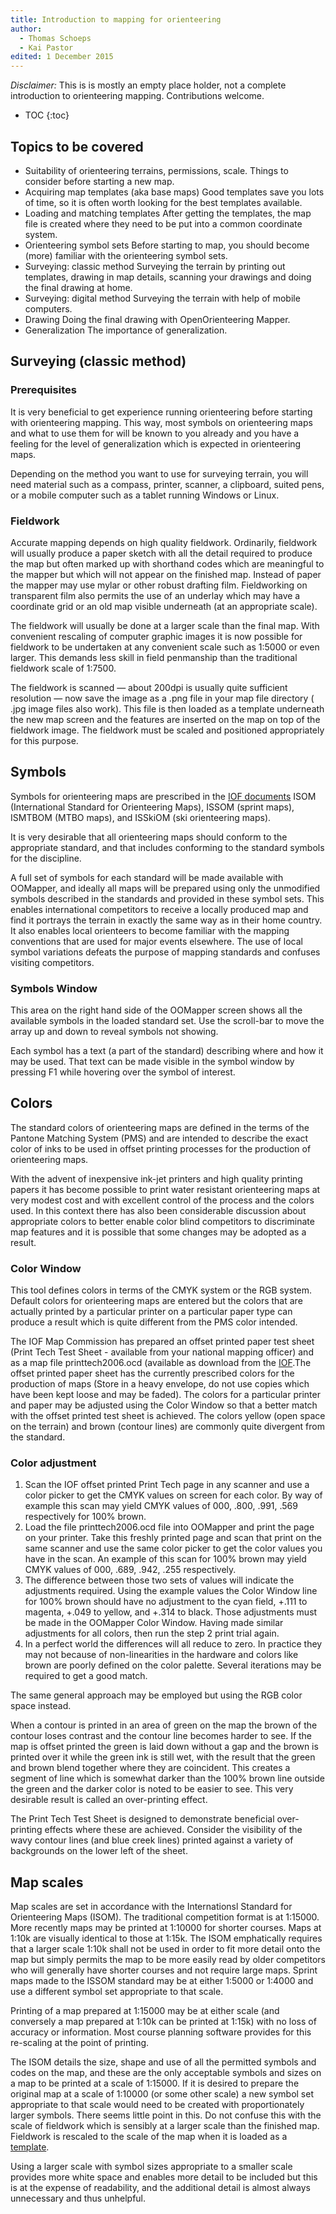 ```yaml
---
title: Introduction to mapping for orienteering
author:
  - Thomas Schoeps
  - Kai Pastor
edited: 1 December 2015
---
```


*Disclaimer:* This is is mostly an empty place holder, not a complete introduction to orienteering mapping. Contributions welcome.

* TOC
{:toc}

## Topics to be covered

 - Suitability of orienteering terrains, permissions, scale.
   Things to consider before starting a new map.
 - Acquiring map templates (aka base maps)
   Good templates save you lots of time, so it is often worth looking for the best templates available.
 - Loading and matching templates
   After getting the templates, the map file is created where they need to be put into a common coordinate system.
 - Orienteering symbol sets
   Before starting to map, you should become (more) familiar with the orienteering symbol sets.
 - Surveying: classic method
   Surveying the terrain by printing out templates, drawing in map details, scanning your drawings and doing the final drawing at home.
 - Surveying: digital method
   Surveying the terrain with help of mobile computers.
 - Drawing
   Doing the final drawing with OpenOrienteering Mapper.
 - Generalization
   The importance of generalization.

## Surveying (classic method)

### Prerequisites

It is very beneficial to get experience running orienteering before starting with orienteering mapping. This way, most symbols on orienteering maps and what to use them for will be known to you already and you have a feeling for the level of generalization which is expected in orienteering maps.

Depending on the method you want to use for surveying terrain, you will need material such as a compass, printer, scanner, a clipboard, suited pens, or a mobile computer such as a tablet running Windows or Linux.

### Fieldwork

Accurate mapping depends on high quality fieldwork. Ordinarily, fieldwork will usually produce a paper sketch with all the detail required to produce the map but often marked up with shorthand codes which are meaningful to the mapper but which will not appear on the finished map. Instead of paper the mapper may use mylar or other robust drafting film. Fieldworking on transparent film also permits the use of an underlay which may have a coordinate grid or an old map visible underneath (at an appropriate scale).

The fieldwork will usually be done at a larger scale than the final map. With convenient rescaling of computer graphic images it is now possible for fieldwork to be undertaken at any convenient scale such as 1:5000 or even larger. This demands less skill in field penmanship than the traditional fieldwork scale of 1:7500.

The fieldwork is scanned &#8212; about 200dpi is usually quite sufficient resolution &#8212; now save the image as a .png file in your map file directory ( .jpg image files also work). This file is then loaded as a template underneath the new map screen and the features are inserted on the map on top of the fieldwork image. The fieldwork must be scaled and positioned appropriately for this purpose.

## Symbols

Symbols for orienteering maps are prescribed in the [IOF documents](http://orienteering.org/resources/mapping/) ISOM (International Standard for Orienteering Maps), ISSOM (sprint maps), ISMTBOM (MTBO maps), and ISSkiOM (ski orienteering maps).

It is very desirable that all orienteering maps should conform to the appropriate standard, and that includes conforming to the standard symbols for the discipline.

A full set of symbols for each standard will be made available with OOMapper, and ideally all maps will be prepared using only the unmodified symbols described in the standards and provided in these symbol sets. This enables international competitors to receive a locally produced map and find it portrays the terrain in exactly the same way as in their home country. It also enables local orienteers to become familiar with the mapping conventions that are used for major events elsewhere. The use of local symbol variations defeats the purpose of mapping standards and confuses visiting competitors.

### Symbols Window

This area on the right hand side of the OOMapper screen shows all the available symbols in the loaded standard set. Use the scroll-bar to move the array up and down to reveal symbols not showing.

Each symbol has a text (a part of the standard) describing where and how it may be used. That text can be made visible in the symbol window by pressing F1 while hovering over the symbol of interest.

## Colors

The standard colors of orienteering maps are defined in the terms of the Pantone Matching System (PMS) and are intended to describe the exact color of inks to be used in offset printing processes for the production of orienteering maps.

With the advent of inexpensive ink-jet printers and high quality printing papers it has become possible to print water resistant orienteering maps at very modest cost and with excellent control of the process and the colors used. In this context there has also been considerable discussion about appropriate colors to better enable color blind competitors to discriminate map features and it is possible that some changes may be adopted as a result.

### Color Window

This tool defines colors in terms of the CMYK system or the RGB system. Default colors for orienteering maps are entered but the colors that are actually printed by a particular printer on a particular paper type can produce a result which is quite different from the PMS color intended.

The IOF Map Commission has prepared an offset printed paper test sheet (Print Tech Test Sheet - available from your national mapping officer) and as a map file printtech2006.ocd (available as download from the [IOF](http://orienteering.org/resources/mapping/test-sheet-for-assessing-print-quality-for-orienteering-maps/).The offset printed paper sheet has the currently prescribed colors for the production of maps (Store in a heavy envelope, do not use copies which have been kept loose and may be faded). The colors for a particular printer and paper may be adjusted using the Color Window so that a better match with the offset printed test sheet is achieved. The colors yellow (open space on the terrain) and brown (contour lines) are commonly quite divergent from the standard.

### Color adjustment

1. Scan the IOF offset printed Print Tech page in any scanner and use a color picker to get the CMYK values on screen for each color. By way of example this scan may yield CMYK values of 000, .800, .991, .569 respectively for 100% brown.
2. Load the file printtech2006.ocd file into OOMapper and print the page on your printer. Take this freshly printed page and scan that print on the same scanner and use the same color picker to get the color values you have in the scan. An example of this scan for 100% brown may yield CMYK values of 000, .689, .942, .255 respectively.
3. The difference between those two sets of values will indicate the adjustments required. Using the example values the Color Window line for 100% brown should have no adjustment to the cyan field, +.111 to magenta, +.049 to yellow, and +.314 to black. Those adjustments must be made in the OOMapper Color Window. Having made similar adjustments for all colors, then run the step 2 print trial again.
4. In a perfect world the differences will all reduce to zero. In practice they may not because of non-linearities in the hardware and colors like brown are poorly defined on the color palette. Several iterations may be required to get a good match.

The same general approach may be employed but using the RGB color space instead.

When a contour is printed in an area of green on the map the brown of the contour loses contrast and the contour line becomes harder to see.  If the map is offset printed the green is laid down without a gap and the brown is printed over it while the green ink is still wet, with the result that the green and brown blend together where they are coincident. This creates a segment of line which is somewhat darker than the 100% brown line outside the green and the darker color is noted to be easier to see. This very desirable result is called an over-printing effect.

The Print Tech Test Sheet is designed to demonstrate beneficial over-printing effects where these are achieved. Consider the visibility of the wavy contour lines (and blue creek lines) printed against a variety of backgrounds on the lower left of the sheet.

## Map scales

Map scales are set in accordance with the Internationsl Standard for Orienteering Maps (ISOM). The traditional competition format is at 1:15000. More recently maps may be printed at 1:10000 for shorter courses. Maps at 1:10k are visually identical to those at 1:15k. The ISOM emphatically requires that a larger scale 1:10k shall not be used in order to fit more detail onto the map but simply permits the map to be more easily read by older competitors who will generally have shorter courses and not require large maps. Sprint maps made to the ISSOM standard may be at either 1:5000 or 1:4000 and use a different symbol set appropriate to that scale.

Printing of a map prepared at 1:15000 may be at either scale (and conversely a map prepared at 1:10k can be printed at 1:15k) with no loss of accuracy or information. Most course planning software provides for this re-scaling at the point of printing.

The ISOM details the size, shape and use of all the permitted symbols and codes on the map, and these are the only acceptable symbols and sizes on a map to be printed at a scale of 1:15000. If it is desired to prepare the original map at a scale of 1:10000 (or some other scale) a new symbol set appropriate to that scale would need to be created with proportionately larger symbols. There seems little point in this.
Do not confuse this with the scale of fieldwork which is sensibly at a larger scale than the finished map. Fieldwork is rescaled to the scale of the map when it is loaded as a [template](templates.md).

Using a larger scale with symbol sizes appropriate to a smaller scale provides more white space and enables more detail to be included but this is at the expense of readability, and the additional detail is almost always unnecessary and thus unhelpful.
